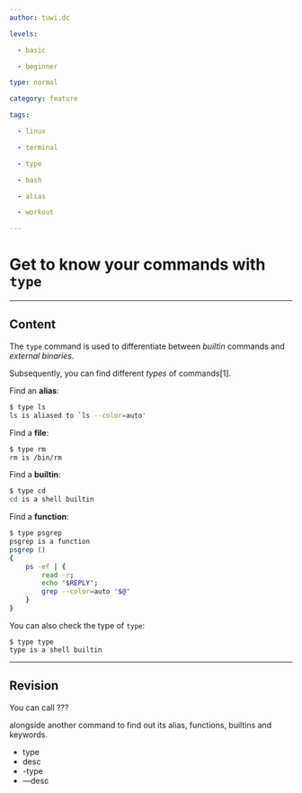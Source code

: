 ```yaml
---
author: tuwi.dc

levels:

  - basic

  - beginner

type: normal

category: feature

tags:

  - linux

  - terminal

  - type

  - bash

  - alias

  - workout

---
```


# Get to know  your commands with `type`

---
## Content

The `type` command is used to differentiate between *builtin* commands and *external binaries*.

Subsequently, you can find different *types* of commands[1].

Find an **alias**:

```bash
$ type ls
ls is aliased to `ls --color=auto'
```
Find a **file**:
```bash
$ type rm
rm is /bin/rm
```
Find a **builtin**:
```bash
$ type cd
cd is a shell builtin
```
Find a **function**:
```bash
$ type psgrep
psgrep is a function
psgrep () 
{ 
    ps -ef | { 
        read -r;
        echo "$REPLY";
        grep --color=auto "$@"
    }
}
```

You can also check the type of `type`:
```
$ type type
type is a shell builtin
```

---
## Revision

You can call ??? 

alongside another command to find out its alias, functions, builtins and keywords.

* type
* desc
* -type
* —desc

